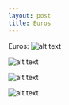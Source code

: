 ```yaml
---
layout: post
title: Euros
---
```



Euros: ![alt text](https://raw.githubusercontent.com/jss367/jss367.github.io/master/images/large_euro.jpg "Euro")

![alt text](https://raw.githubusercontent.com/jss367/jss367.github.io/master/images/euro_with_joey.jpg "Euro")

![alt text](https://raw.githubusercontent.com/jss367/jss367.github.io/master/images/euro1.jpg "Euro")

![alt text](https://raw.githubusercontent.com/jss367/jss367.github.io/master/images/euro_telegraph.jpg "Euro")